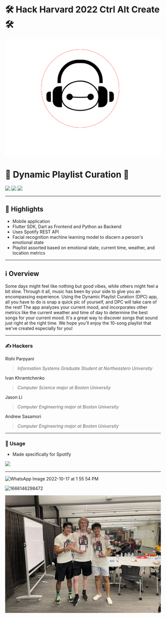 #                                                         🛠 Hack Harvard 2022 Ctrl Alt Create 🛠
![Screenshot](BayMax.png)
# 🎵 Dynamic Playlist Curation 🎵

<img src="https://img.shields.io/badge/Dart-0175C2?style=for-the-badge&logo=dart&logoColor=white" /> <img src="https://img.shields.io/badge/Flutter-02569B?style=for-the-badge&logo=flutter&logoColor=white" /> <img src="https://img.shields.io/badge/Python-FFD43B?style=for-the-badge&logo=python&logoColor=blue" />


---


## 🌟 Highlights

- Mobile application
- Flutter SDK, Dart as Frontend and Python as Backend
- Uses Spotify REST API
- Facial recognition machine learning model to discern a person's emotional state
- Playlist assorted based on emotional state, current time, weather, and location metrics


---


## ℹ️ Overview

Some days might feel like nothing but good vibes, while others might feel a bit slow. Through it all, music has been by your side to give you an encompassing experience. Using the Dynamic Playlist Curation (DPC) app, all you have to do is snap a quick pic of yourself, and DPC will take care of the rest! The app analyzes your current mood, and incorporates other metrics like the current weather and time of day to determine the best songs for your current mood. It's a great way to discover songs that sound just right at the right time. We hope you'll enjoy the 10-song playlist that we've created especially for you!


---


### ✍️ Hackers

Rishi Parpyani
> _Information Systems Graduate Student at Northeastern University_

Ivan Khramtchenko
> _Computer Science major at Boston University_

Jason Li
> _Computer Engineering major at Boston University_

Andrew Sasamori
> _Computer Engineering major at Boston University_


---


### 🚀 Usage

* Made specifically for Spotify

<img src="https://img.shields.io/badge/Spotify-1ED760?&style=for-the-badge&logo=spotify&logoColor=white" />


---

![WhatsApp Image 2022-10-17 at 1 55 54 PM](https://user-images.githubusercontent.com/98354316/199498647-37beead7-4a08-4024-a880-8f0c810f83dc.jpeg)

![1666146298472](https://user-images.githubusercontent.com/98354316/199498694-0e51c76e-8e05-40ae-b1d5-0177e00f9e99.jpg)

![Screenshot](B91C41E4-F300-4237-B672-BEF0800DA58C_1_105_c.jpeg)



